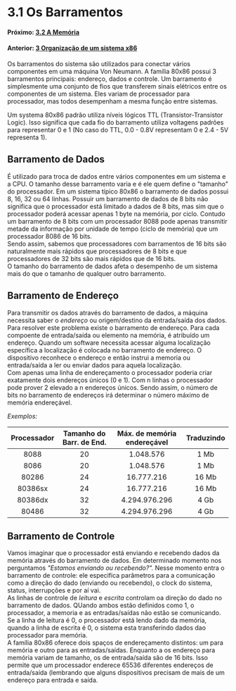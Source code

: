 
# 3.1 Os Barramentos


#### Próximo: [3.2 A Memória](./a_memoria.md)  
#### Anterior: [3 Organização de um sistema x86](./sistemax86.md)  

Os barramentos do sistema são utilizados para conectar vários componentes em uma máquina Von Neumann. A família 80x86 possui 3 barramentos principais: endereço, dados e controle. Um barramento é simplesmente uma conjunto de fios que transferem sinais elétricos entre os componentes de um sistema. Eles variam de processador para processador, mas todos desempenham a mesma função entre sistemas.  

Um systema 80x86 padrão utiliza níveis lógicos TTL (Transistor-Transistor Logic). Isso significa que cada fio do barramento utiliza voltagens padrões para representar 0 e 1 (No caso do TTL, 0.0 - 0.8V representam 0 e 2.4 - 5V representa 1).  

## Barramento de Dados  

É utilizado para troca de dados entre vários componentes em um sistema e a CPU. O tamanho desse barramento varia e é ele quem define o "tamanho" do processador. Em um sistema típico 80x86 o barramento de  dados possui 8, 16, 32 ou 64 linhas. Possuir um barramento de dados de 8 bits não significa que o processador está limitado a dados de 8 bits, mas sim que o processador poderá acessar apenas 1 byte na memória, por ciclo. Contudo um barramento de 8 bits com um processador 8088 pode apenas transmitir metade da informação por unidade de tempo (ciclo de memória) que um processador 8086 de 16 bits.  
Sendo assim, sabemos que processadores com barramentos de 16 bits são naturalmente mais rápidos que processadores de 8 bits e que processadores de 32 bits são mais rápidos que de  16 bits.  
O tamanho do barramento de dados afeta o desempenho de um sistema mais do que o tamanho de qualquer outro barramento.  

## Barramento de Endereço  

Para transmitir os dados através do barramento de dados, a máquina necessita saber o _endereço_ ou origem/destino da entrada/saída dos dados. Para resolver este problema existe o barramento de endereço. Para cada compoente de entrada/saída ou elemento na memória, é atribuído um endereço. Quando um software necessita acessar alguma localização específica a localização é colocada no barramento de endereço. O dispositivo reconhece o endereço e então instrui a memoria ou entrada/saída a ler ou enviar dados para aquela localização.  
Com apenas uma linha de endereçamento o processador poderia criar exatamente dois endereços únicos (0 e 1). Com n linhas o processador pode prover 2 elevado a n endereços únicos. Sendo assim, o número de bits no barramento de endereços irá determinar o número máximo de memória endereçável.  

_Exemplos:_

|Processador|Tamanho do Barr. de End.|Máx. de memória endereçável|Traduzindo|
|:-:|:-:|:-:|:-:|
|8088|20|1.048.576|1 Mb|
|8086|20|1.048.576|1 Mb|
|80286|24|16.777.216|16 Mb|
|80386sx|24|16.777.216|16 Mb|
|80386dx|32|4.294.976.296|4 Gb|
|80486|32|4.294.976.296|4 Gb|  

## Barramento de Controle  

Vamos imaginar que o processador está enviando e recebendo dados da memória através do barramento de dados. Em determinado momento nos perguntamos _"Estamos enviando ou recebendo?"._ Nesse momento entra o barramento de controle: ele especifica parâmetros para a comunicação como a direção do dado (enviando ou recebendo), o clock do sistema, status, interrupções e por aí vai.  
As linhas de controle de _leitura_ e _escrita_ controlam oa direção do dado no barramento de dados. QUando ambos estão definidos como 1, o processador, a memoria e as entradas/saídas não estão se comunicando. Se a linha de leitura é 0, o processador está lendo dado da memória, quando a linha de escrita é 0, o sistema esta transferindo dados dao processador para memória.  
A família 80x86 oferece dois spaços de endereçamento distintos: um para memória e outro para as entradas/saídas. Enquanto a os endereço para memória variam de tamanho, os de entrada/saída são de 16 bits. Isso permite que um processador enderece 65536 diferentes endereços de entrada/saída (lembrando que alguns dispositivos precisam de mais de um endereço para entrada e saída.